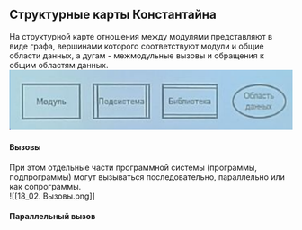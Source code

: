 ## Структурные карты Константайна
На структурной карте отношения между модулями представляют в виде графа, вершинами которого соответствуют модули и общие области данных, а дугам - межмодульные вызовы и обращения к общим областям данных.  
![Элементы структурной карты Константайна](../Pictures/18_01.%20Элементы%20структурной%20карты%20Константайна.png)  
#### Вызовы
При этом отдельные части программной системы (программы, подпрограммы) могут вызываться последовательно, параллельно или как сопрограммы.  
![[18_02. Вызовы.png]]
#### Параллельный вызов
